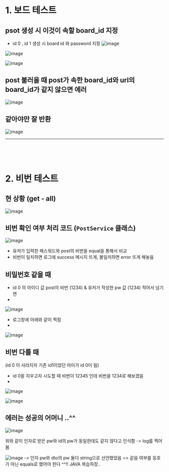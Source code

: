 # 1. 보드 테스트

## psot 생성 시 이것이 속할 board_id 지정
- id 0 , id 1 생성 시 board id 와 password 지정
![image](https://user-images.githubusercontent.com/76711238/155147853-2c023afa-a42f-428e-b811-e4b6ad52e362.png)

![image](https://user-images.githubusercontent.com/76711238/155148307-a81391ae-652e-4661-b53b-0d8006982a7a.png)

![image](https://user-images.githubusercontent.com/76711238/155148171-e62f30b0-66d7-49e8-bb39-8422932eb841.png)

## post 불러올 때 post가 속한 board_id와 url의 board_id가 같지 않으면 에러

![image](https://user-images.githubusercontent.com/76711238/155148443-dd976e9e-c88e-40d6-b4c5-1319d097cc5a.png)

## 같아야만 잘 반환 
![image](https://user-images.githubusercontent.com/76711238/155148509-6ec98b5a-6631-4cd2-8f28-d0374f956483.png)
_________________________________________________________________
<br><br><br>

# 2. 비번 테스트

## 현 상황 (get - all)

![image](https://user-images.githubusercontent.com/76711238/155151596-c2fe815c-4c99-4fc4-9ecd-dacd430237f6.png)

## 비번 확인 여부 처리 코드 (`PostService` 클래스)

![image](https://user-images.githubusercontent.com/76711238/155153997-7462e115-2d86-4f08-806c-a40411459bf2.png)

- 유저가 입력한 패스워드와 post의 비번을 equal을 통해서 비교
- 비번이 일치하면 로그에 success 메시지 뜨게, 불일치하면 error 뜨게 해놓음

## 비밀번호 같을 때
- id 0 의 아이디 값 post의 비번 (1234) & 유저가 작성한 pw 값 (1234) 적어서 넘기면
- 
![image](https://user-images.githubusercontent.com/76711238/155152331-1c26e867-e72f-4c02-b50d-ddac64caa70d.png)

- 로그창에 아래와 같이 찍힘
- 
![image](https://user-images.githubusercontent.com/76711238/155153136-94b05db0-364a-417c-9739-aeb80ea49f96.png)


## 비번 다를 때 
(id 0 이 사라지자 기존 id1이었던 아이가 id 0이 됨)
- id 0을 지우고자 시도할 때 비번이 12345 인데 비번을 1234로 해보겠음
- 
![image](https://user-images.githubusercontent.com/76711238/155154265-93e64478-59bf-4542-81f0-9ac905137f8c.png)

![image](https://user-images.githubusercontent.com/76711238/155154185-4031d5b0-ab87-495d-b688-a642911ad384.png)


## 에러는 성공의 어머니 ..^^
![image](https://user-images.githubusercontent.com/76711238/155150447-96665a98-3879-4e6e-b33b-3913a4ccc51f.png)

위와 같이 인자로 받은 pw와 id의 pw가 동일한데도 같지 않다고 인식함 -> log를 찍어봄

![image](https://user-images.githubusercontent.com/76711238/155150888-5e57541a-ddc7-4dce-a82e-8541dd04a73f.png)
-> 인자 pw와 dto의 pw 둘다 string으로 선언했었음 => 같음 여부를 등호가 아닌 equals로 했어야 한다 ^^!! JAVA 복습하장..
